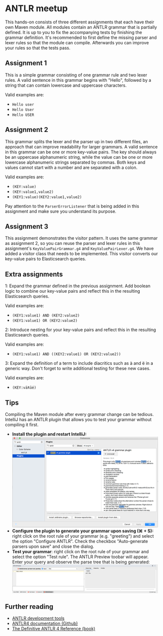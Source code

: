 # ANTLR meetup

This hands-on consists of three different assignments that each have their own Maven module. 
All modules contain an ANTLR grammar that is partially defined. 
It is up to you to fix the accompanying tests by finishing the grammar definition. 
It's recommended to first define the missing parser and lexer rules so that the module can compile.
Afterwards you can improve your rules so that the tests pass.

## Assignment 1
This is a simple grammar consisting of one grammar rule and two lexer rules. 
A valid sentence in this grammar begins with "Hello", followed by a string that can contain lowercase and uppercase characters.  

Valid examples are:
* `Hello user`
* `Hello User`
* `Hello USER`

## Assignment 2
This grammar splits the lexer and the parser up in two different files, an approach that can improve readability for larger grammars. 
A valid sentence in this grammar can be one or more key-value pairs. 
The key should always be an uppercase alphanumeric string, while the value can be one or more lowercase alphanumeric strings separated by commas. 
Both keys and values cannot start with a number and are separated with a colon.  

Valid examples are:
* `(KEY:value)`
* `(KEY:value1,value2)`
* `(KEY1:value)(KEY2:value1,value2)`

Pay attention to the `ParserErrorListener` that is being added in this assignment and make sure you understand its purpose. 

## Assignment 3
This assignment demonstrates the visitor pattern. 
It uses the same grammar as assignment 2, so you can reuse the parser and lexer rules in this assignment's `KeyValuePairGrammar.g4` and `KeyValuePairLexer.g4`.
We have added a visitor class that needs to be implemented. This visitor converts our key-value pairs to Elasticsearch queries.

## Extra assignments
1: Expand the grammar defined in the previous assignment. Add boolean logic to combine our key-value pairs and reflect this in the resulting Elasticsearch queries.

Valid examples are:
* `(KEY1:value1) AND (KEY2:value2)`
* `(KEY1:value1) OR (KEY2:value2)`

2: Introduce nesting for your key-value pairs and reflect this in the resulting Elasticsearch queries.

Valid examples are:
* `(KEY1:value1) AND ((KEY2:value1) OR (KEY2:value2))`

3: Expand the definition of a term to include diacritics such as à and ë in a generic way. Don't forget to write additional testing for these new cases.

Valid examples are:
* `(KEY:väƛȗé)`

## Tips
Compiling the Maven module after every grammar change can be tedious. 
IntelliJ has an ANTLR plugin that allows you to test your grammar without compiling it first.  

* **Install the plugin and restart IntelliJ:**
![install-antlr-plugin](images/install-antlr-plugin.png)
* **Configure the plugin to generate your grammar upon saving (⌘ + S):**
right click on the root rule of your grammar (e.g. "greeting") and select the option "Configure ANTLR". 
Check the checkbox "Auto-generate parsers upon save" and close the dialog. 
* **Test your grammar**: right click on the root rule of your grammar and select the option "Test rule". 
The ANTLR Preview toobar will appear. Enter your query and observe the parse tree that is being generated:
![test-antlr-rule](images/test-antlr-rule.png)

## Further reading

* [ANTLR development tools](http://www.antlr.org/tools.html)
* [ANTLR4 documentation (Github)](https://github.com/antlr/antlr4/blob/master/doc/index.md)
* [The Definitive ANTLR 4 Reference (book)](https://pragprog.com/book/tpantlr2/the-definitive-antlr-4-reference)